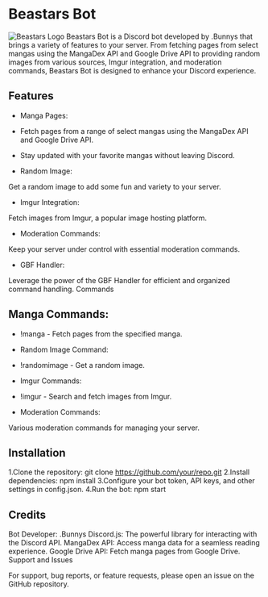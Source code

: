 # Beastars Bot
![Beastars Logo](https://upload.wikimedia.org/wikipedia/commons/thumb/a/aa/BEASTARS_logo.svg/2560px-BEASTARS_logo.svg.png)
Beastars Bot is a Discord bot developed by .Bunnys that brings a variety of features to your server. From fetching pages from select mangas using the MangaDex API and Google Drive API to providing random images from various sources, Imgur integration, and moderation commands, Beastars Bot is designed to enhance your Discord experience.

## Features
- Manga Pages:
- Fetch pages from a range of select mangas using the MangaDex API and Google Drive API.
- Stay updated with your favorite mangas without leaving Discord.

- Random Image:

Get a random image to add some fun and variety to your server.
- Imgur Integration:

Fetch images from Imgur, a popular image hosting platform.
- Moderation Commands:

Keep your server under control with essential moderation commands.
- GBF Handler:

Leverage the power of the GBF Handler for efficient and organized command handling.
Commands
## Manga Commands:

- !manga - Fetch pages from the specified manga.
- Random Image Command:

- !randomimage - Get a random image.
- Imgur Commands:

- !imgur  - Search and fetch images from Imgur.
- Moderation Commands:

Various moderation commands for managing your server.

## Installation
1.Clone the repository: git clone https://github.com/your/repo.git
2.Install dependencies: npm install
3.Configure your bot token, API keys, and other settings in config.json.
4.Run the bot: npm start

## Credits
Bot Developer: .Bunnys
Discord.js: The powerful library for interacting with the Discord API.
MangaDex API: Access manga data for a seamless reading experience.
Google Drive API: Fetch manga pages from Google Drive.
Support and Issues

For support, bug reports, or feature requests, please open an issue on the GitHub repository.
